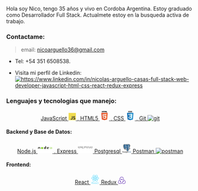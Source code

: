 Hola soy  Nico, tengo 35 años y vivo en Cordoba Argentina.
Estoy graduado como Desarrollador Full Stack.
Actualmete estoy en la busqueda activa de trabajo.
<!-- Lenguajes y tecnologias que manejo:
- JS Java Script
- HTML
- CSS
- React/ Redux
- Node JS
- Express
- Postgresql
- Sequelize
 -->
<h3 align="left">Contactame:</h3>

> email: nicoarguello36@gmail.com
<!-- - LinkedIn: www.linkedin.com/in/nicolas-arguello-casas-full-stack-web-developer  -->
- Tel: +54 351 6508538.

<!-- <h3 align="center">A passionate frontend developer from India</h3>

<p align="left"> <a href="https://github.com/ryo-ma/github-profile-trophy"><img src="https://github-profile-trophy.vercel.app/?username=nicoarguello" alt="nicoarguello" /></a> </p>
 -->
<!-- - <h5 align="left">Visita mi perfil de Linkedin</h5> -->
- <p align="left">Visita mi perfil de Linkedin: <a href="https://linkedin.com/in/https://www.linkedin.com/in/nicolas-arguello-casas-full-stack-web-developer-javascript-html-css-react-redux-express" target="blank"><img align="center" src="https://raw.githubusercontent.com/rahuldkjain/github-profile-readme-generator/master/src/images/icons/Social/linked-in-alt.svg" alt="https://www.linkedin.com/in/nicolas-arguello-casas-full-stack-web-developer-javascript-html-css-react-redux-express" height="12" width="12" /></a>
 

<h3 align="left">Lenguajes y tecnologias que manejo:</h3>
<p align="center"> 
  <a href="https://developer.mozilla.org/en-US/docs/Web/JavaScript" target="_blank"> JavaScript  <img src="https://raw.githubusercontent.com/devicons/devicon/master/icons/javascript/javascript-original.svg" alt="javascript" width="20" height="20"/> </a>   
  <a href="https://www.w3.org/html/" target="_blank">, HTML5  <img src="https://raw.githubusercontent.com/devicons/devicon/master/icons/html5/html5-original-wordmark.svg" alt="html5" width="25" height="25"/> </a>    
  <a href="https://www.w3schools.com/css/" target="_blank">, CSS  <img src="https://raw.githubusercontent.com/devicons/devicon/master/icons/css3/css3-original-wordmark.svg" alt="css3" width="25" height="25"/> </a>
  <a href="https://git-scm.com/" target="_blank">, Git  <img src="https://www.vectorlogo.zone/logos/git-scm/git-scm-icon.svg" alt="git" width="25" height="25"/> </a>
</p>
<h4 align="left">Backend y Base de Datos:</h4>
  <p align="center">
  <a href="https://nodejs.org" target="_blank"> Node.js  <img src="https://raw.githubusercontent.com/devicons/devicon/master/icons/nodejs/nodejs-original-wordmark.svg" alt="nodejs" width="40" height="30"/> </a>
  <a href="https://expressjs.com" target="_blank">, Express   <img src="https://raw.githubusercontent.com/devicons/devicon/master/icons/express/express-original-wordmark.svg" alt="express" width="40" height="30"/> </a>  
    <a href="https://www.postgresql.org" target="_blank"> Postgresql <img src="https://raw.githubusercontent.com/devicons/devicon/master/icons/postgresql/postgresql-original-wordmark.svg" alt="postgresql" width="25" height="25"/> </a> 
  <a href="https://postman.com" target="_blank"> Postman  <img src="https://www.vectorlogo.zone/logos/getpostman/getpostman-icon.svg" alt="postman" width="25" height="25"/> </a>
  </p>
<h4 align="left">Frontend:</h4>
  <p align="center">            
  <a href="https://reactjs.org/" target="_blank"> React  <img src="https://raw.githubusercontent.com/devicons/devicon/master/icons/react/react-original-wordmark.svg" alt="react" width="25" height="25"/> </a>      
  <a href="https://redux.js.org" target="_blank"> Redux  <img src="https://raw.githubusercontent.com/devicons/devicon/master/icons/redux/redux-original.svg" alt="redux" width="20" height="20"/> </a>
</p>

<!-- <p><img align="center" src="https://github-readme-stats.vercel.app/api/top-langs?username=nicoarguello&show_icons=true&locale=en&layout=compact" alt="nicoarguello" /></p> -->
